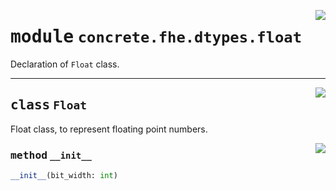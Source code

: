 <!-- markdownlint-disable -->

<a href="../../../compilers/concrete-compiler/compiler/lib/Bindings/Python/concrete/fhe/dtypes/float.py#L0"><img align="right" style="float:right;" src="https://img.shields.io/badge/-source-cccccc?style=flat-square"></a>

# <kbd>module</kbd> `concrete.fhe.dtypes.float`
Declaration of `Float` class. 



---

<a href="../../../compilers/concrete-compiler/compiler/lib/Bindings/Python/concrete/fhe/dtypes/float.py#L8"><img align="right" style="float:right;" src="https://img.shields.io/badge/-source-cccccc?style=flat-square"></a>

## <kbd>class</kbd> `Float`
Float class, to represent floating point numbers. 

<a href="../../../compilers/concrete-compiler/compiler/lib/Bindings/Python/concrete/fhe/dtypes/float.py#L15"><img align="right" style="float:right;" src="https://img.shields.io/badge/-source-cccccc?style=flat-square"></a>

### <kbd>method</kbd> `__init__`

```python
__init__(bit_width: int)
```










